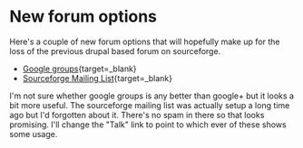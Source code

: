 # New forum options

Here's a couple of new forum options that will hopefully make up for the loss of the previous drupal based forum on sourceforge.

- [Google groups](https://groups.google.com/forum/#!forum/sbasic){target=_blank}
- [Sourceforge Mailing List](https://sourceforge.net/projects/smallbasic/lists/smallbasic-public){target=_blank}

I'm not sure whether google groups is any better than google+ but it looks a bit more useful. The sourceforge mailing list was actually setup a long time ago but I'd forgotten about it. There's no spam in there so that looks promising. I'll change the "Talk" link to point to which ever of these shows some usage.




